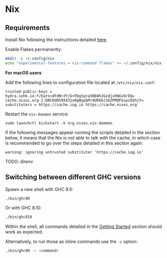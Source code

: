 # Nix

## Requirements

Install Nix following the instructions detailed
[here](https://nixos.org/download.html).

Enable Flakes permanently:

```sh
mkdir -p ~/.config/nix
echo "experimental-features = nix-command flakes" >> ~/.config/nix/nix.conf
```

**For macOS users**

Add the following lines to configuration file located at `/etc/nix/nix.conf`:

```
trusted-public-keys = hydra.iohk.io:f/Ea+s+dFdN+3Y/G+FDgSq+a5NEWhJGzdjvKNGv0/EQ= cache.nixos.org-1:6NCHdD59X431o0gWypbMrAURkbJ16ZPMQFGspcDShjY=
substituters = https://cache.iog.io https://cache.nixos.org
```

Restart the `nix-daemon` service:

```
sudo launchctl kickstart -k org.nixos.nix-daemon
```

If the following messages appear running the scripts detailed in the section
below, it means that the Nix is not able to talk with the cache, in which case
is recommended to go over the steps detailed in this section again:

```
warning: ignoring untrusted substituter 'https://cache.iog.io'
```

TODO: direnv

## Switching between different GHC versions

Spawn a new shell with GHC 9.0:

```sh
./bin/ghc90
```

Or with GHC 8.10:

```sh
./bin/ghc810
```

Within the shell, all commands detailed in the [Getting
Started](../README.md#getting-started) section should work as expected.

Alternatively, to run those as inline commands use the `-c` option:

```sh
./bin/ghc90 -c <command>
```
